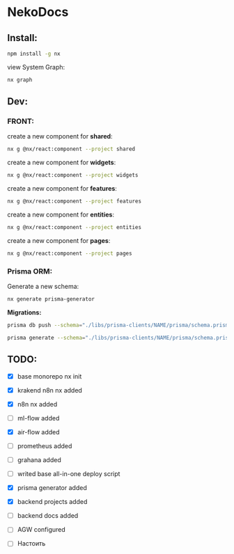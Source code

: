 # NekoDocs

## Install:

```bash
npm install -g nx
```

view System Graph:

```bash
nx graph
```


## Dev:

### FRONT:

create a new component for **shared**:

```bash
nx g @nx/react:component --project shared
```

create a new component for **widgets**:

```bash
nx g @nx/react:component --project widgets
```

create a new component for **features**:

```bash
nx g @nx/react:component --project features
```

create a new component for **entities**:

```bash
nx g @nx/react:component --project entities
```

create a new component for **pages**:

```bash
nx g @nx/react:component --project pages
```

### Prisma ORM:

Generate a new schema:

```bash
nx generate prisma-generator
```


**Migrations:**

```bash
prisma db push --schema="./libs/prisma-clients/NAME/prisma/schema.prisma"
```

```bash
prisma generate --schema="./libs/prisma-clients/NAME/prisma/schema.prisma"
```


## TODO:

- [x] base monorepo nx init
- [x] krakend n8n nx added
- [x] n8n nx added
- [ ] ml-flow added
- [x] air-flow added
- [ ] prometheus added
- [ ] grahana added
- [ ] writed base all-in-one deploy script
- [x] prisma generator added
- [x] backend projects added
- [ ] backend docs added
- [ ] AGW configured

- [ ] Настоить 
